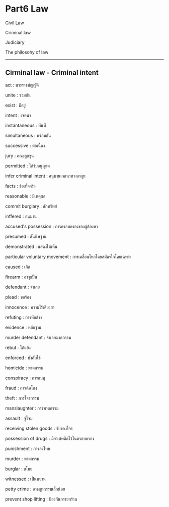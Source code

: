 # Part6 Law

Civil Law

Criminal law

Judiciary

The philosohy of law

---

## Cirminal law - Criminal intent

act : พระราชบัญญัติ

unite : รวมกัน

exist : มีอยู่

intent : เจตนา

instantaneous : ทันที

simultaneous : พร้อมกัน

successive : ต่อเนื่อง

jury : คณะลูกขุน

permitted : ได้รับอนุญาต

infer criminal intent : อนุมานเจตนาทางอาญา

facts : ข้อเท็จจริง

reasonable : มีเหตุผล

commit burglary : ลักทรัพย์

inffered : อนุมาน

accused's possession : การครอบครองของผู้ต้องหา

presumed : สันนิษฐาน

demonstrated : แสดงให้เห็น

particular voluntary movement : การเคลื่อนไหวโดยสมัครใจโดยเฉพาะ

caused : เกิด

firearm : อาวุธปืน

defendant : จำเลย

plead : ขอร้อง

innocence : ความไร้เดียงสา

refuting : การหักล้าง

evidence : หลักฐาน

murder defendant : จำเลยฆาตกรรม

rebut : โต้แย้ง

enforced : บังคับใช้

homicide : ฆาตกรรม

conspiracy : การกบฏ

fraud : การฉ้อโกง

theft : การโจรกรรม

manslaughter : การฆาตกรรม

assault : จู่โจม

receiving stolen goods : รับของโจร

possession of drugs : มียาเสพติดไว้ในครอบครอง

punishment : การลงโทษ

murder : ฆาตกรรม

burglar : ขโมย

witnessed  : เป็นพยาน

petty crime : อาชญากรรมเล็กน้อย

prevent shop lifting : ป้องกันการยกร้าน